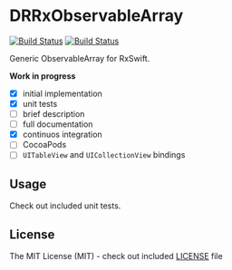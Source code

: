 # DRRxObservableArray

[![Build Status](https://travis-ci.org/darrarski/DRRxObservableArray.svg?branch=master)](https://travis-ci.org/darrarski/DRRxObservableArray)
[![Build Status](https://www.bitrise.io/app/356423c9027ca736.svg?token=WzKYsUY7V8chfcbJ-xAcxw)](https://www.bitrise.io/app/356423c9027ca736)

Generic ObservableArray for RxSwift.

**Work in progress**

- [x] initial implementation
- [x] unit tests
- [ ] brief description
- [ ] full documentation
- [x] continuos integration
- [ ] CocoaPods
- [ ] `UITableView` and `UICollectionView` bindings

## Usage

Check out included unit tests.

## License

The MIT License (MIT) - check out included [LICENSE](LICENSE) file
